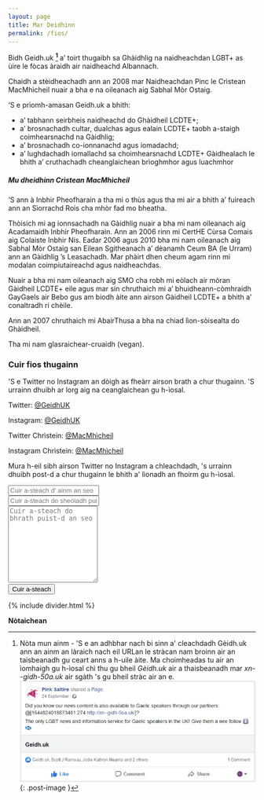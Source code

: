 ```yaml
---
layout: page
title: Mar Deidhinn
permalink: /fios/
---
```


Bidh Geidh.uk **[^1]** a’ toirt thugaibh sa Ghàidhlig na naidheachdan LGBT+ as ùire le fòcas àraidh air naidheachd Albannach.

Chaidh a stèidheachadh ann an 2008 mar Naidheachdan Pinc le Crìstean MacMhìcheil nuair a bha e na oileanach aig Sabhal Mòr Ostaig.

‘S e prìomh-amasan Geidh.uk a bhith:

* a’ tabhann seirbheis naidheachd do Ghàidheil LCDTE+;
* a’ brosnachadh cultar, dualchas agus ealain LCDTE+ taobh a-staigh coimhearsnachd na Gàidhlig;
* a’ brosnachadh  co-ionnanachd agus iomadachd;
* a’ lughdachadh iomallachd sa choimhearsnachd LCDTE+ Gàidhealach le bhith a’ cruthachadh cheanglaichean brìoghmhor agus luachmhor

##### Mu dheidhinn Crìstean MacMhìcheil

‘S ann à Inbhir Pheofharain a tha mi o thùs agus tha mi air a bhith a’ fuireach ann an Sìorrachd Rois cha mhòr fad mo bheatha.

Thòisich mi ag ionnsachadh na Gàidhlig nuair a bha mi nam oileanach aig Acadamaidh Inbhir Pheofharain. Ann an 2006 rinn mi CertHE Cùrsa Comais aig Colaiste Inbhir Nis. Eadar 2006 agus 2010 bha mi nam oileanach aig Sabhal Mòr Ostaig san Eilean Sgitheanach a’ dèanamh Ceum BA (le Urram) ann an Gàidhlig ’s Leasachadh. Mar phàirt dhen cheum agam rinn mi modalan coimpiutaireachd agus naidheachdas.

Nuair a bha mi nam oileanach aig SMO cha robh mi eòlach air mòran Gàidheil LCDTE+ eile agus mar sin chruthaich mi a’ bhuidheann-còmhraidh GayGaels air Bebo gus am biodh àite ann airson Gàidheil LCDTE+ a bhith a’ conaltradh ri chèile.

Ann an 2007 chruthaich mi AbairThusa a bha na chiad lìon-sòisealta do Ghàidheil.

Tha mi nam glasraichear-cruaidh (vegan).

### Cuir fios thugainn

'S e Twitter no Instagram an dòigh as fheàrr airson brath a chur thugainn. 'S urrainn dhuibh ar lorg aig na ceanglaichean gu h-ìosal.

Twitter: [@GeidhUK](https://www.twitter.com/GeidhUK)

Instagram: [@GeidhUK](https://www.instagram.com/GeidhUK)

Twitter Chrìstein: [@MacMhìcheil](https://www.twitter.com/MacMhicheil)

Instagram Chrìstein: [@MacMhìcheil](https://www.instagram.com/MacMhicheil)

Mura h-eil sibh airson Twitter no Instagram a chleachdadh, 's urrainn dhuibh post-d a chur thugainn le bhith a' lìonadh an fhoirm gu h-ìosal.

<form action="https://formspree.io/mqkzdoro" method="POST">
  <div class="form-group">
    <input class="form-control" type="text" name="name" placeholder="Cuir a-steach d' ainm an seo" required><br/>
    <input class="form-control" type="text" name="email" placeholder="Cuir a-steach do sheòladh puist-d an seo" required><br/>
    <textarea class="form-control" type="text" name="content" rows="10" placeholder="Cuir a-steach do bhrath puist-d an seo" required></textarea><br/>
    <input class="form-control" type="hidden" name="_next" value="https://geidh.uk/thanks.html">
    <input class="form-control" type="hidden" name="_subject" value="Brath ùr bho leughadair Geidh.uk">
    <input class="form-control" type="text" name="_gotcha" style="display:none">
    <input class="form-control" type="submit" value="Cuir a-steach">
  </div>
</form>

{% include divider.html %}

**Nòtaichean**

[^1]: Nòta mun ainm - 'S e an adhbhar nach bi sinn a' cleachdadh Gèidh.uk ann an ainm an làraich nach eil URLan le stràcan nam broinn air an taisbeanadh gu ceart anns a h-uile àite. Ma choimheadas tu air an ìomhaigh gu h-ìosal chì thu gu bheil _Gèidh.uk_ air a thaisbeanadh mar _xn--gidh-50a.uk_ air sgàth 's gu bheil stràc air an e. ![Nòta mun ainm](/images/nota-mun-ainm.jpg){: .post-image }
